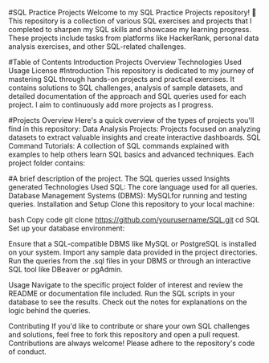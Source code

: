 #SQL Practice Projects
Welcome to my SQL Practice Projects repository! 🎉 This repository is a collection of various SQL exercises and projects that I completed to sharpen my SQL skills and showcase my learning progress. These projects include tasks from platforms like HackerRank, personal data analysis exercises, and other SQL-related challenges.

#Table of Contents
Introduction
Projects Overview
Technologies Used
Usage
License
#Introduction
This repository is dedicated to my journey of mastering SQL through hands-on projects and practical exercises. It contains solutions to SQL challenges, analysis of sample datasets, and detailed documentation of the approach and SQL queries used for each project. I aim to continuously add more projects as I progress.

#Projects Overview
Here's a quick overview of the types of projects you'll find in this repository:
Data Analysis Projects: Projects focused on analyzing datasets to extract valuable insights and create interactive dashboards.
SQL Command Tutorials: A collection of SQL commands explained with examples to help others learn SQL basics and advanced techniques.
Each project folder contains:

#A brief description of the project.
The SQL queries ussed
Insights generated
Technologies Used
SQL: The core language used for all queries.
Database Management Systems (DBMS): MySQLfor running and testing queries.
Installation and Setup
Clone this repository to your local machine:

bash
Copy code
git clone https://github.com/yourusername/SQL.git
cd SQL
Set up your database environment:

Ensure that a SQL-compatible DBMS like MySQL or PostgreSQL is installed on your system.
Import any sample data provided in the project directories.
Run the queries from the .sql files in your DBMS or through an interactive SQL tool like DBeaver or pgAdmin.

Usage
Navigate to the specific project folder of interest and review the README or documentation file included. Run the SQL scripts in your database to see the results. Check out the notes for explanations on the logic behind the queries.

Contributing
If you'd like to contribute or share your own SQL challenges and solutions, feel free to fork this repository and open a pull request. Contributions are always welcome! Please adhere to the repository's code of conduct.
